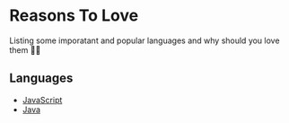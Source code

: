 # Reasons To Love

Listing some imporatant and popular languages and why should you love them 💯💖

## Languages

- [JavaScript](./JavaScript/README.md)
- [Java](./Java/README.md)